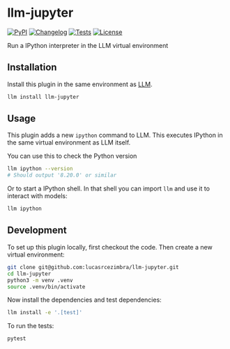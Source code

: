 # llm-jupyter

[![PyPI](https://img.shields.io/pypi/v/llm-jupyter.svg)](https://pypi.org/project/llm-jupyter/)
[![Changelog](https://img.shields.io/github/v/release/lucasrcezimbra/llm-jupyter?include_prereleases&label=changelog)](https://github.com/lucasrcezimbra/llm-jupyter/releases)
[![Tests](https://github.com/lucasrcezimbra/llm-jupyter/workflows/Test/badge.svg)](https://github.com/lucasrcezimbra/llm-jupyter/actions?query=workflow%3ATest)
[![License](https://img.shields.io/badge/license-Apache%202.0-blue.svg)](https://github.com/lucasrcezimbra/llm-jupyter/blob/main/LICENSE)

Run a IPython interpreter in the LLM virtual environment

## Installation

Install this plugin in the same environment as [LLM](https://llm.datasette.io/).
```bash
llm install llm-jupyter
```
## Usage

This plugin adds a new `ipython` command to LLM. This executes IPython in the same virtual environment as LLM itself.

You can use this to check the Python version

```bash
llm ipython --version
# Should output '8.20.0' or similar
```
Or to start a IPython shell. In that shell you can import `llm` and use it to interact with models:
```bash
llm ipython
```

## Development

To set up this plugin locally, first checkout the code. Then create a new virtual environment:
```bash
git clone git@github.com:lucasrcezimbra/llm-jupyter.git
cd llm-jupyter
python3 -m venv .venv
source .venv/bin/activate
```
Now install the dependencies and test dependencies:
```bash
llm install -e '.[test]'
```
To run the tests:
```bash
pytest
```
